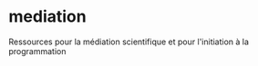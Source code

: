 mediation
=========

Ressources pour la médiation scientifique et pour l'initiation à la programmation
